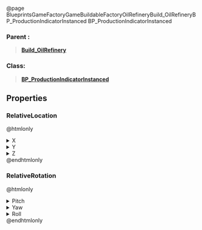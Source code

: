 @page BlueprintsGameFactoryGameBuildableFactoryOilRefineryBuild_OilRefineryBP_ProductionIndicatorInstanced BP_ProductionIndicatorInstanced
### Parent :
<b><a href="_blueprints_game_factory_game_buildable_factory_oil_refinery_build__oil_refinery.html"><blockquote>Build_OilRefinery</blockquote></a></b>
### Class:
<b><a href="_blueprints_game_factory_game_buildable_factory-shared_production_indicator_b_p__production_indicator_instanced.html"><blockquote>BP_ProductionIndicatorInstanced</blockquote></a></b>
## Properties
### RelativeLocation
@htmlonly
<details>
 <summary>X</summary>
<blockquote>76.0726547241211</blockquote>
</details>
<details>
 <summary>Y</summary>
<blockquote>-554.6766967773438</blockquote>
</details>
<details>
 <summary>Z</summary>
<blockquote>1768.6937255859375</blockquote>
</details>
@endhtmlonly

### RelativeRotation
@htmlonly
<details>
 <summary>Pitch</summary>
<blockquote>0</blockquote>
</details>
<details>
 <summary>Yaw</summary>
<blockquote>90.00023651123047</blockquote>
</details>
<details>
 <summary>Roll</summary>
<blockquote>0</blockquote>
</details>
@endhtmlonly


